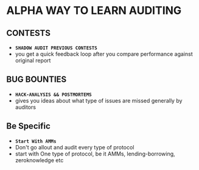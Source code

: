 # ALPHA WAY TO LEARN AUDITING

## CONTESTS
- **`SHADOW AUDIT PREVIOUS CONTESTS`**
- you get a quick feedback loop after you compare performance against original report

## BUG BOUNTIES
- **`HACK-ANALYSIS && POSTMORTEMS`**
- gives you ideas about what type of issues are missed generally by auditors

## Be Specific
- **`Start With AMMs`**
- Don't go allout and audit every type of protocol
- start with One type of protocol, be it AMMs, lending-borrowing, zeroknowledge etc

